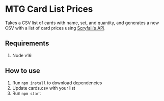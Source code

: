 # MTG Card List Prices

Takes a CSV list of cards with name, set, and quantity, and generates a new CSV with a list of card prices using [Scryfall's API](https://scryfall.com/docs/api).

## Requirements

1. Node v16

## How to use

1. Run `npm install` to download dependencies
2. Update cards.csv with your list
3. Run `npm start`
